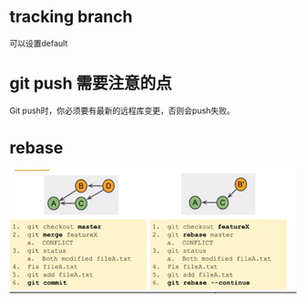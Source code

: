 # tracking branch 

可以设置default

# git push 需要注意的点

Git push时，你必须要有最新的远程库变更，否则会push失败。

# rebase

![image-20210618120309601](img/rebase.jpg)

